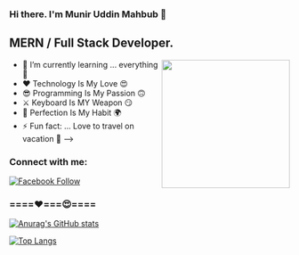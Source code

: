 ### Hi there. I'm Munir Uddin Mahbub 👋
## MERN / Full Stack Developer.

<img align='right' src="https://media.giphy.com/media/M9gbBd9nbDrOTu1Mqx/giphy.gif" width="230">


- 🌱 I’m currently learning ... everything 🤣
- ❤️ Technology Is My Love 😍
- 😎 Programming Is My Passion 🙃
- ⚔  Keyboard Is MY Weapon 😏
- 🥰 Perfection Is My Habit 🌍
- ⚡ Fun fact: ... Love to travel on vacation 🥰
-->

### Connect with me:

[![Facebook Follow](https://img.shields.io/badge/%20-Follow-black?color=14171A&labelColor=1976d2&logo=facebook&logoColor=ffffff)](https://web.facebook.com/mahbubdev2) 

### ====❤️===😍====


[![Anurag's GitHub stats](https://github-readme-stats.vercel.app/api?username=mahbub-hasan2)](https://github.com/anuraghazra/github-readme-stats)


[![Top Langs](https://github-readme-stats.vercel.app/api/top-langs/?username=mahbub-hasan2&hide_progress=true)](https://github.com/anuraghazra/github-readme-stats)
